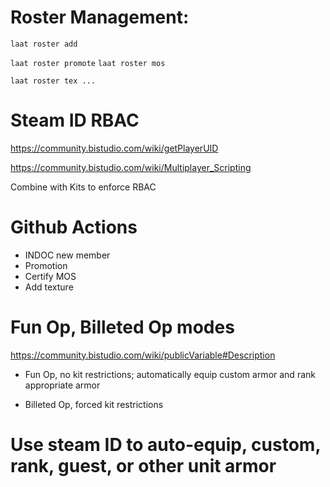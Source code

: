 # Roster Management:


`laat roster add`

`laat roster promote`
`laat roster mos`

`laat roster tex ...`

# Steam ID RBAC

https://community.bistudio.com/wiki/getPlayerUID

https://community.bistudio.com/wiki/Multiplayer_Scripting

Combine with Kits to enforce RBAC

# Github Actions
- INDOC new member
- Promotion
- Certify MOS
- Add texture

# Fun Op, Billeted Op modes

https://community.bistudio.com/wiki/publicVariable#Description

- Fun Op, no kit restrictions; automatically equip custom armor and rank appropriate armor

- Billeted Op, forced kit restrictions

# Use steam ID to auto-equip, custom, rank, guest, or other unit armor
